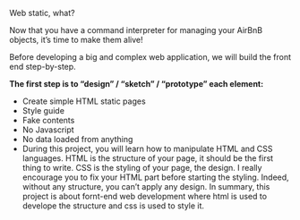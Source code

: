 Web static, what?

Now that you have a command interpreter for managing your AirBnB objects, it’s time to make them alive!

Before developing a big and complex web application, we will build the front end step-by-step.

**The first step is to “design” / “sketch” / “prototype” each element:**

- Create simple HTML static pages
-  Style guide
- Fake contents
- No Javascript
- No data loaded from anything
- During this project, you will learn how to manipulate HTML and CSS languages. HTML is the structure of your page, 
  it should be the first thing to write. CSS is the styling of your page, the design. I really encourage you to fix 
  your HTML part before starting the styling. Indeed, without any structure, you can’t apply any design.
In summary, this project is about fornt-end web development where html is used to develope the structure and css is 
used to style it.

